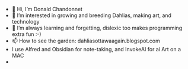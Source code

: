 - 👋 Hi, I’m Donald Chandonnet
- 👀 I’m interested in growing and breeding Dahlias, making art, and technology
- 🌱 I’m always learning and forgetting, dislexic too makes programming extra fun :-)
- 📫 How to see the garden: dahliasottawaagain.blogspot.com
- I use Alfred and Obsidian for note-taking, and InvokeAI for ai Art on a MAC 
-

<!---
smile4yourself/smile4yourself is a ✨ special ✨ repository because its `README.md` (this file) appears on your GitHub profile.
You can click the Preview link to take a look at your changes.
--->

